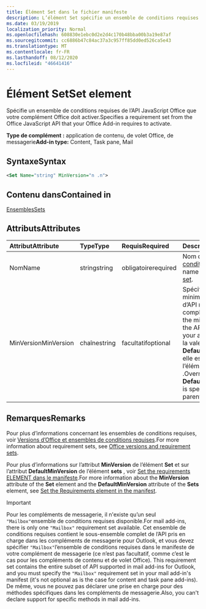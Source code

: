 ```yaml
---
title: Élément Set dans le fichier manifeste
description: L’élément Set spécifie un ensemble de conditions requises de l’API JavaScript pour Office requis pour l’activation de votre complément Office.
ms.date: 03/19/2019
localization_priority: Normal
ms.openlocfilehash: 608830e1ebc0d2e2d4c170b48bba00b3a19e87af
ms.sourcegitcommit: cc6886b47c84ac37a3c957ff85dd0ed526ca5e43
ms.translationtype: MT
ms.contentlocale: fr-FR
ms.lasthandoff: 08/12/2020
ms.locfileid: "46641416"
---
```

# <a name="set-element"></a><span data-ttu-id="c3298-103">Élément Set</span><span class="sxs-lookup"><span data-stu-id="c3298-103">Set element</span></span>

<span data-ttu-id="c3298-104">Spécifie un ensemble de conditions requises de l’API JavaScript Office que votre complément Office doit activer.</span><span class="sxs-lookup"><span data-stu-id="c3298-104">Specifies a requirement set from the Office JavaScript API that your Office Add-in requires to activate.</span></span>

<span data-ttu-id="c3298-105">**Type de complément :** application de contenu, de volet Office, de messagerie</span><span class="sxs-lookup"><span data-stu-id="c3298-105">**Add-in type:** Content, Task pane, Mail</span></span>

## <a name="syntax"></a><span data-ttu-id="c3298-106">Syntaxe</span><span class="sxs-lookup"><span data-stu-id="c3298-106">Syntax</span></span>

```XML
<Set Name="string" MinVersion="n .n">
```

## <a name="contained-in"></a><span data-ttu-id="c3298-107">Contenu dans</span><span class="sxs-lookup"><span data-stu-id="c3298-107">Contained in</span></span>

[<span data-ttu-id="c3298-108">Ensembles</span><span class="sxs-lookup"><span data-stu-id="c3298-108">Sets</span></span>](sets.md)

## <a name="attributes"></a><span data-ttu-id="c3298-109">Attributs</span><span class="sxs-lookup"><span data-stu-id="c3298-109">Attributes</span></span>

|<span data-ttu-id="c3298-110">Attribut</span><span class="sxs-lookup"><span data-stu-id="c3298-110">Attribute</span></span>|<span data-ttu-id="c3298-111">Type</span><span class="sxs-lookup"><span data-stu-id="c3298-111">Type</span></span>|<span data-ttu-id="c3298-112">Requis</span><span class="sxs-lookup"><span data-stu-id="c3298-112">Required</span></span>|<span data-ttu-id="c3298-113">Description</span><span class="sxs-lookup"><span data-stu-id="c3298-113">Description</span></span>|
|:-----|:-----|:-----|:-----|
|<span data-ttu-id="c3298-114">Nom</span><span class="sxs-lookup"><span data-stu-id="c3298-114">Name</span></span>|<span data-ttu-id="c3298-115">string</span><span class="sxs-lookup"><span data-stu-id="c3298-115">string</span></span>|<span data-ttu-id="c3298-116">obligatoire</span><span class="sxs-lookup"><span data-stu-id="c3298-116">required</span></span>|<span data-ttu-id="c3298-117">Nom d’un [ensemble de conditions requises](../../develop/office-versions-and-requirement-sets.md).</span><span class="sxs-lookup"><span data-stu-id="c3298-117">The name of a [requirement set](../../develop/office-versions-and-requirement-sets.md).</span></span>|
|<span data-ttu-id="c3298-118">MinVersion</span><span class="sxs-lookup"><span data-stu-id="c3298-118">MinVersion</span></span>|<span data-ttu-id="c3298-119">chaîne</span><span class="sxs-lookup"><span data-stu-id="c3298-119">string</span></span>|<span data-ttu-id="c3298-120">facultatif</span><span class="sxs-lookup"><span data-stu-id="c3298-120">optional</span></span>|<span data-ttu-id="c3298-121">Spécifie la version minimale de l’ensemble d’API requis par votre complément.</span><span class="sxs-lookup"><span data-stu-id="c3298-121">Specifies the minimum version of the API set required by your add-in.</span></span> <span data-ttu-id="c3298-122">Remplace la valeur de **DefaultMinVersion**, si elle est spécifiée dans l’élément parent [sets](sets.md) .</span><span class="sxs-lookup"><span data-stu-id="c3298-122">Overrides the value of **DefaultMinVersion**, if it is specified in the parent [Sets](sets.md) element.</span></span>|

## <a name="remarks"></a><span data-ttu-id="c3298-123">Remarques</span><span class="sxs-lookup"><span data-stu-id="c3298-123">Remarks</span></span>

<span data-ttu-id="c3298-124">Pour plus d’informations concernant les ensembles de conditions requises, voir [Versions d’Office et ensembles de conditions requises](../../develop/office-versions-and-requirement-sets.md).</span><span class="sxs-lookup"><span data-stu-id="c3298-124">For more information about requirement sets, see [Office versions and requirement sets](../../develop/office-versions-and-requirement-sets.md).</span></span>

<span data-ttu-id="c3298-125">Pour plus d’informations sur l’attribut **MinVersion** de l’élément **Set** et sur l’attribut **DefaultMinVersion** de l’élément **sets** , voir [Set the requirements ELEMENT dans le manifeste](../../develop/specify-office-hosts-and-api-requirements.md#set-the-requirements-element-in-the-manifest).</span><span class="sxs-lookup"><span data-stu-id="c3298-125">For more information about the **MinVersion** attribute of the **Set** element and the **DefaultMinVersion** attribute of the **Sets** element, see [Set the Requirements element in the manifest](../../develop/specify-office-hosts-and-api-requirements.md#set-the-requirements-element-in-the-manifest).</span></span>

> [!IMPORTANT]
> <span data-ttu-id="c3298-126">Pour les compléments de messagerie, il n'existe qu’un seul `"Mailbox"`ensemble de conditions requises disponible.</span><span class="sxs-lookup"><span data-stu-id="c3298-126">For mail add-ins, there is only one  `"Mailbox"` requirement set available.</span></span> <span data-ttu-id="c3298-127">Cet ensemble de conditions requises contient le sous-ensemble complet de l’API pris en charge dans les compléments de messagerie pour Outlook, et vous devez spécifier `"Mailbox"`l’ensemble de conditions requises dans le manifeste de votre complément de messagerie (ce n’est pas facultatif, comme c’est le cas pour les compléments de contenu et de volet Office). </span><span class="sxs-lookup"><span data-stu-id="c3298-127">This requirement set contains the entire subset of API supported in mail add-ins for Outlook, and you must specify the `"Mailbox"` requirement set in your mail add-in's manifest (it's not optional as is the case for content and task pane add-ins).</span></span> <span data-ttu-id="c3298-128">De même, vous ne pouvez pas déclarer une prise en charge pour des méthodes spécifiques dans les compléments de messagerie.</span><span class="sxs-lookup"><span data-stu-id="c3298-128">Also, you can't declare support for specific methods in mail add-ins.</span></span>
